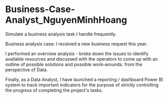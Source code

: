 # Business-Case-Analyst_NguyenMinhHoang

Simulate a business analysis task I handle frequently.

Business analysis case:
I received a new business request this year.

I performed an overview analysis - broke down the issues to identify available resources and 
discussed with the operators to come up with an outline of possible solutions and possible work-arounds. from the perspective of Data.

Finally, as a Data Analyst, I have launched a reporting / dashboard Power BI system to track important indicators for 
the purpose of strictly controlling the progress of completing the project's tasks.
